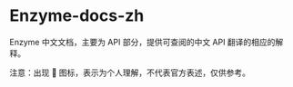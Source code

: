 # Enzyme-docs-zh

Enzyme 中文文档，主要为 API 部分，提供可查阅的中文 API 翻译的相应的解释。

注意：出现 :construction_worker: 图标，表示为个人理解，不代表官方表述，仅供参考。